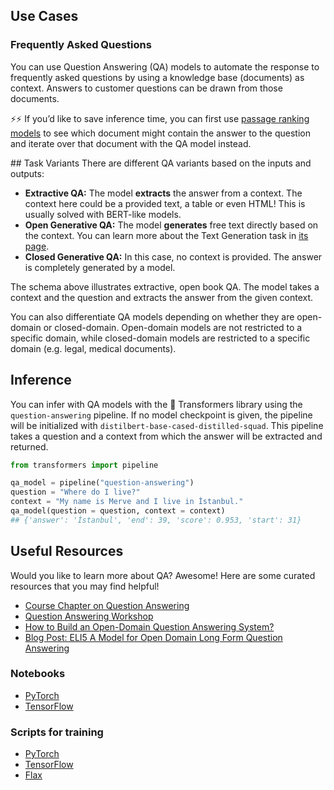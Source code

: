 ## Use Cases

### Frequently Asked Questions

You can use Question Answering (QA) models to automate the response to frequently asked questions by using a knowledge base (documents) as context. Answers to customer questions can be drawn from those documents.

⚡⚡ If you’d like to save inference time, you can first use [passage ranking models](/tasks/sentence-similarity) to see which document might contain the answer to the question and iterate over that document with the QA model instead.

## Task Variants
There are different QA variants based on the inputs and outputs:

- **Extractive QA:** The model **extracts** the answer from a context. The context here could be a provided text, a table or even HTML! This is usually solved with BERT-like models.
- **Open Generative QA:** The model **generates** free text directly based on the context. You can learn more about the Text Generation task in [its page](/tasks/text-generation).
- **Closed Generative QA:** In this case, no context is provided. The answer is completely generated by a model.

The schema above illustrates extractive, open book QA. The model takes a context and the question and extracts the answer from the given context.

You can also differentiate QA models depending on whether they are open-domain or closed-domain. Open-domain models are not restricted to a specific domain, while closed-domain models are restricted to a specific domain (e.g. legal, medical documents).

## Inference

You can infer with QA models with the 🤗 Transformers library using the `question-answering` pipeline. If no model checkpoint is given, the pipeline will be initialized with `distilbert-base-cased-distilled-squad`. This pipeline takes a question and a context from which the answer will be extracted and returned.

```python
from transformers import pipeline

qa_model = pipeline("question-answering")
question = "Where do I live?"
context = "My name is Merve and I live in İstanbul."
qa_model(question = question, context = context)
## {'answer': 'İstanbul', 'end': 39, 'score': 0.953, 'start': 31}
```

## Useful Resources

Would you like to learn more about QA? Awesome! Here are some curated resources that you may find helpful!

- [Course Chapter on Question Answering](https://huggingface.co/course/chapter7/7?fw=pt)
- [Question Answering Workshop](https://www.youtube.com/watch?v=Ihgk8kGLpIE&ab_channel=HuggingFace)
- [How to Build an Open-Domain Question Answering System?](https://lilianweng.github.io/lil-log/2020/10/29/open-domain-question-answering.html)
- [Blog Post: ELI5 A Model for Open Domain Long Form Question Answering](https://yjernite.github.io/lfqa.html)

### Notebooks

- [PyTorch](https://github.com/huggingface/notebooks/blob/master/examples/question_answering.ipynb)
- [TensorFlow](https://github.com/huggingface/notebooks/blob/master/examples/token_classification-tf.ipynb)

### Scripts for training

- [PyTorch](https://github.com/huggingface/transformers/tree/master/examples/pytorch/question-answering)
- [TensorFlow](https://github.com/huggingface/transformers/tree/master/examples/tensorflow/question-answering)
- [Flax](https://github.com/huggingface/transformers/tree/master/examples/flax/question-answering)
